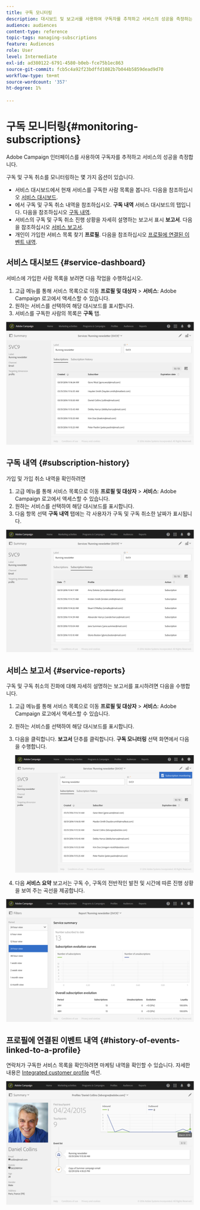 ```yaml
---
title: 구독 모니터링
description: 대시보드 및 보고서를 사용하여 구독자를 추적하고 서비스의 성공을 측정하는 방법을 알아봅니다.
audience: audiences
content-type: reference
topic-tags: managing-subscriptions
feature: Audiences
role: User
level: Intermediate
exl-id: ad380122-6791-4580-b0eb-fce75b1ec863
source-git-commit: fcb5c4a92f23bdffd1082b7b044b5859dead9d70
workflow-type: tm+mt
source-wordcount: '357'
ht-degree: 1%

---
```


# 구독 모니터링{#monitoring-subscriptions}

Adobe Campaign 인터페이스를 사용하여 구독자를 추적하고 서비스의 성공을 측정합니다.

구독 및 구독 취소를 모니터링하는 몇 가지 옵션이 있습니다.

* 서비스 대시보드에서 현재 서비스를 구독한 사람 목록을 봅니다. 다음을 참조하십시오 [서비스 대시보드](#service-dashboard).
* 에서 구독 및 구독 취소 내역을 참조하십시오. **구독 내역** 서비스 대시보드의 탭입니다. 다음을 참조하십시오 [구독 내역](#subscription-history).
* 서비스의 구독 및 구독 취소 진행 상황을 자세히 설명하는 보고서 표시 **보고서**. 다음을 참조하십시오 [서비스 보고서](#service-reports).
* 개인이 가입한 서비스 목록 찾기 **프로필**. 다음을 참조하십시오 [프로필에 연결된 이벤트 내역](#history-of-events-linked-to-a-profile).

## 서비스 대시보드 {#service-dashboard}

서비스에 가입한 사람 목록을 보려면 다음 작업을 수행하십시오.

1. 고급 메뉴를 통해 서비스 목록으로 이동 **프로필 및 대상자** > **서비스**: Adobe Campaign 로고에서 액세스할 수 있습니다.
1. 원하는 서비스를 선택하여 해당 대시보드를 표시합니다.
1. 서비스를 구독한 사람의 목록은 **구독** 탭.

![](assets/lp_monitoring_subscriptions_1.png)

## 구독 내역 {#subscription-history}

가입 및 가입 취소 내역을 확인하려면

1. 고급 메뉴를 통해 서비스 목록으로 이동 **프로필 및 대상자** > **서비스**: Adobe Campaign 로고에서 액세스할 수 있습니다.
1. 원하는 서비스를 선택하여 해당 대시보드를 표시합니다.
1. 다음 항목 선택 **구독 내역** 탭에는 각 사용자가 구독 및 구독 취소한 날짜가 표시됩니다.

![](assets/lp_monitoring_subscriptions_2.png)

## 서비스 보고서 {#service-reports}

구독 및 구독 취소의 진화에 대해 자세히 설명하는 보고서를 표시하려면 다음을 수행합니다.

1. 고급 메뉴를 통해 서비스 목록으로 이동 **프로필 및 대상자** > **서비스**: Adobe Campaign 로고에서 액세스할 수 있습니다.
1. 원하는 서비스를 선택하여 해당 대시보드를 표시합니다.
1. 다음을 클릭합니다. **보고서** 단추를 클릭합니다. **구독 모니터링** 선택 화면에서 다음을 수행합니다.

   ![](assets/lp_monitoring_subscriptions_3.png)

1. 다음 **서비스 요약** 보고서는 구독 수, 구독의 전반적인 발전 및 시간에 따른 진행 상황을 보여 주는 곡선을 제공합니다.

![](assets/lp_monitoring_subscriptions_4.png)

## 프로필에 연결된 이벤트 내역 {#history-of-events-linked-to-a-profile}

연락처가 구독한 서비스 목록을 확인하려면 마케팅 내역을 확인할 수 있습니다. 자세한 내용은 [Integrated customer profile](../../audiences/using/integrated-customer-profile.md) 섹션.

![](assets/lp_monitoring_subscriptions_5.png)
